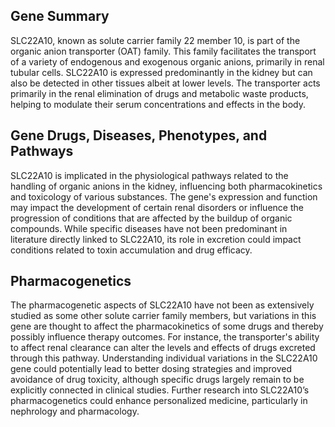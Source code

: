 ## Gene Summary
SLC22A10, known as solute carrier family 22 member 10, is part of the organic anion transporter (OAT) family. This family facilitates the transport of a variety of endogenous and exogenous organic anions, primarily in renal tubular cells. SLC22A10 is expressed predominantly in the kidney but can also be detected in other tissues albeit at lower levels. The transporter acts primarily in the renal elimination of drugs and metabolic waste products, helping to modulate their serum concentrations and effects in the body.

## Gene Drugs, Diseases, Phenotypes, and Pathways
SLC22A10 is implicated in the physiological pathways related to the handling of organic anions in the kidney, influencing both pharmacokinetics and toxicology of various substances. The gene's expression and function may impact the development of certain renal disorders or influence the progression of conditions that are affected by the buildup of organic compounds. While specific diseases have not been predominant in literature directly linked to SLC22A10, its role in excretion could impact conditions related to toxin accumulation and drug efficacy.

## Pharmacogenetics
The pharmacogenetic aspects of SLC22A10 have not been as extensively studied as some other solute carrier family members, but variations in this gene are thought to affect the pharmacokinetics of some drugs and thereby possibly influence therapy outcomes. For instance, the transporter's ability to affect renal clearance can alter the levels and effects of drugs excreted through this pathway. Understanding individual variations in the SLC22A10 gene could potentially lead to better dosing strategies and improved avoidance of drug toxicity, although specific drugs largely remain to be explicitly connected in clinical studies. Further research into SLC22A10’s pharmacogenetics could enhance personalized medicine, particularly in nephrology and pharmacology.